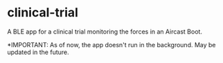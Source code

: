 # clinical-trial
A BLE app for a clinical trial monitoring the forces in an Aircast Boot. 

*IMPORTANT: As of now, the app doesn't run in the background. May be updated in the future. 

